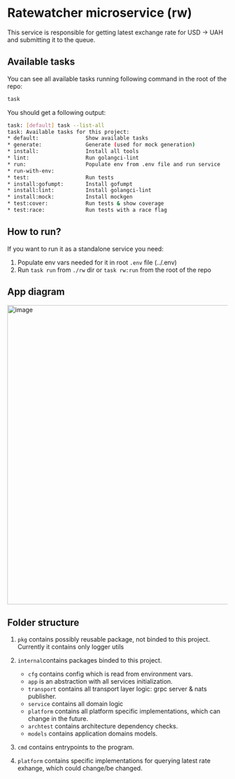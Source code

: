 # Ratewatcher microservice (rw)

This service is responsible for getting latest exchange rate for USD -> UAH and submitting it to the queue.

## Available tasks

You can see all available tasks running following command in the root of the repo:

```sh
task
```

You should get a following output:

```sh
task: [default] task --list-all
task: Available tasks for this project:
* default:               Show available tasks
* generate:              Generate (used for mock generation)
* install:               Install all tools
* lint:                  Run golangci-lint
* run:                   Populate env from .env file and run service
* run-with-env:
* test:                  Run tests
* install:gofumpt:       Install gofumpt
* install:lint:          Install golangci-lint
* install:mock:          Install mockgen
* test:cover:            Run tests & show coverage
* test:race:             Run tests with a race flag
```

## How to run?

If you want to run it as a standalone service you need:

1. Populate env vars needed for it in root `.env` file (../.env)
2. Run `task run` from `./rw` dir or `task rw:run` from the root of the repo

## App diagram

<img width="683" alt="image" src="https://github.com/GenesisEducationKyiv/software-engineering-school-4-0-hrvadl/assets/93580374/e458e7d9-c37f-4cd7-bd96-de37e66159d9">

## Folder structure

1. `pkg` contains possibly reusable package, not binded to this project. Currently it contains only logger utils
2. `internal`contains packages binded to this project.

   - `cfg` contains config which is read from environment vars.
   - `app` is an abstraction with all services initialization.
   - `transport` contains all transport layer logic: grpc server & nats publisher.
   - `service` contains all domain logic
   - `platform` contains all platform specific implementations, which can change in the future.
   - `archtest` contains architecture dependency checks.
   - `models` contains application domains models.

3. `cmd` contains entrypoints to the program.
4. `platform` contains specific implementations for querying latest rate exhange, which could change/be changed.

